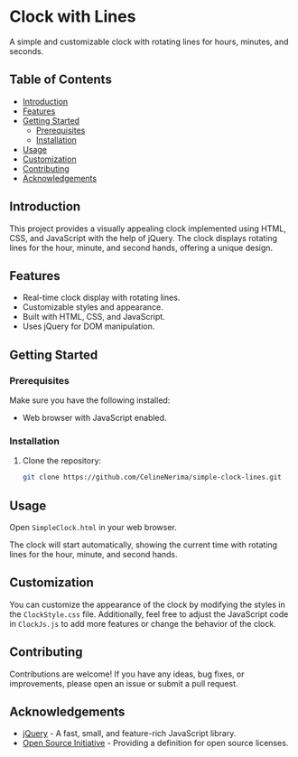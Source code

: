 # Clock with Lines

A simple and customizable clock with rotating lines for hours, minutes, and seconds.

## Table of Contents

- [Introduction](#introduction)
- [Features](#features)
- [Getting Started](#getting-started)
  - [Prerequisites](#prerequisites)
  - [Installation](#installation)
- [Usage](#usage)
- [Customization](#customization)
- [Contributing](#contributing)
- [Acknowledgements](#acknowledgements)

## Introduction

This project provides a visually appealing clock implemented using HTML, CSS, and JavaScript with the help of jQuery. The clock displays rotating lines for the hour, minute, and second hands, offering a unique design.

## Features

- Real-time clock display with rotating lines.
- Customizable styles and appearance.
- Built with HTML, CSS, and JavaScript.
- Uses jQuery for DOM manipulation.

## Getting Started

### Prerequisites

Make sure you have the following installed:

- Web browser with JavaScript enabled.

### Installation

1. Clone the repository:

   ```bash
   git clone https://github.com/CelineNerima/simple-clock-lines.git
   
## Usage

Open `SimpleClock.html` in your web browser.

The clock will start automatically, showing the current time with rotating lines for the hour, minute, and second hands.

## Customization

You can customize the appearance of the clock by modifying the styles in the `ClockStyle.css` file. Additionally, feel free to adjust the JavaScript code in `ClockJs.js` to add more features or change the behavior of the clock.

## Contributing

Contributions are welcome! If you have any ideas, bug fixes, or improvements, please open an issue or submit a pull request.

## Acknowledgements

- [jQuery](https://jquery.com/) - A fast, small, and feature-rich JavaScript library.
- [Open Source Initiative](https://opensource.org/) - Providing a definition for open source licenses.
